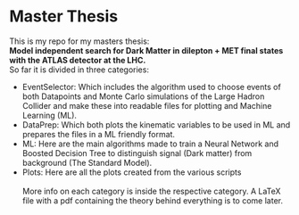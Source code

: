 # Master Thesis
This is my repo for my masters thesis: <br/>
**Model independent search for Dark Matter in dilepton + MET final states with the ATLAS detector at the LHC.** <br/>
So far it is divided in three categories:
- EventSelector: Which includes the algorithm used to choose events of both Datapoints and Monte Carlo simulations of the Large Hadron Collider and make these into readable files for plotting and Machine Learning (ML). <br/>
- DataPrep: Which both plots the kinematic variables to be used in ML and prepares the files in a ML friendly format.<br/>
- ML: Here are the main algorithms made to train a Neural Network and Boosted Decision Tree to distinguish signal (Dark matter) from background (The Standard Model). <br/>
- Plots: Here are all the plots created from the various scripts <br/><br/>
More info on each category is inside the respective category. A LaTeX file with a pdf containing the theory behind everything is to come later.